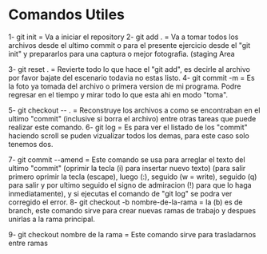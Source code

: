 # Comandos Utiles

1- git init = Va a iniciar el repository 
2- git add . = Va a tomar todos los archivos desde el ultimo commit o para el presente ejercicio desde el "git init" y prepararlos para una captura o mejor fotografia. (staging Area

3- git reset . = Revierte todo lo que hace el "git add", es decirle al archivo por favor bajate del escenario todavia no estas listo.
4- git commit -m = Es la foto ya tomada del archivo o primera version de mi programa. Podre regresar en el tiempo y mirar todo lo que esta ahi en modo "toma".

5- git checkout -- . = Reconstruye los archivos a como se encontraban en el ultimo "commit" (inclusive si borra el archivo) entre otras tareas que puede realizar este comando.
6- git log = Es para ver el listado de los "commit" haciendo scroll se puden vizualizar todos los demas, para este caso solo tenemos dos.

7- git commit --amend = Este comando se usa para arreglar el texto del ultimo "commit" (oprimir la tecla (i) para insertar nuevo texto) (para salir primero oprimir la tecla (escape), luego (:), seguido (w = write), seguido (q) para salir y por ultimo seguido el signo de admiracion (!) para que lo haga inmediatamente), y si ejecutas el comando de "git log" se podra ver corregido el error.
8- git checkout -b nombre-de-la-rama = la (b) es de branch, este comando sirve para crear nuevas ramas de trabajo y despues unirlas a la rama principal.

9- git checkout nombre de la rama = Este comando sirve para trasladarnos entre ramas 